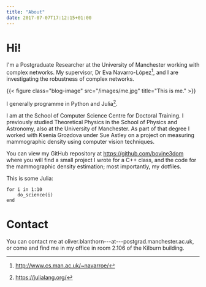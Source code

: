 ```yaml
---
title: "About"
date: 2017-07-07T17:12:15+01:00
---
```


# Hi!

I'm a Postgraduate Researcher at the University of Manchester working with complex networks. My supervisor, Dr Eva Navarro-López[^Eva], and I are investigating the robustness of complex networks.

{{< figure class="blog-image" src="/images/me.jpg" title="This is me." >}}

I generally programme in Python and Julia[^Julia].

I am at the School of Computer Science Centre for Doctoral Training. I previously studied Theoretical Physics in the School of Physics and Astronomy, also at the University of Manchester. As part of that degree I worked with Ksenia Grozdova under Sue Astley on a project on measuring mammographic density using computer vision techniques.
<!--more-->

<!-- that tells Hugo where to cut things off -->

<!-- I am particularly interested in how complex networks change over time, and ways of meassuring those changes. My supervisor is Eva Navarro-Lopez. --> 

You can view my GitHub repository at https://github.com/bovine3dom where you will find a small project I wrote for a C++ class, and the code for the mammographic density estimation; most importantly, my dotfiles.

This is some Julia:

```
for i in 1:10
    do_science(i)
end
```

# Contact

You can contact me at oliver.blanthorn---at---postgrad.manchester.ac.uk, or come and find me in my office in room 2.106 of the Kilburn building.

[^Eva]: http://www.cs.man.ac.uk/~navarroe/
[^Julia]: https://julialang.org/
